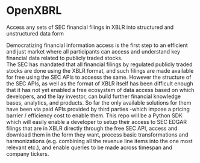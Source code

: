 # OpenXBRL
Access any sets of SEC financial filings in XBLR into structured and unstructured data form

Democratizing financial information access is the first step to an efficient and just market where all participants can access and understand key financial data related to publicly traded stocks.  
The SEC has mandated that all financial filings by regulated publicly traded stocks are done using the XBLR format, and such filings are made available for free using the SEC APIs to accesss the same.
However the structure of the SEC APIs, as well as the format of XBLR itself has been difficult enough that it has not yet enabled a free ecosystem of data access based on which developers, and the lay investor, can build further financial knowledge bases, analytics, and products.  So far the only available solutions for them have been via paid APIs provided by third parties -which impose a pricing barrier / efficiency cost to enable them.
This repo will be a Python SDK which will easily enable a developer to setup their access to SEC EDGAR filings that are in XBLR directly through the free SEC API, access and download them in the form they want, process basic transformations and harmonizations (e.g. combining all the revenue line items into the one most relevant etc.), and enable queries to be made across timespan and company tickers.
